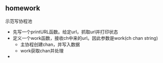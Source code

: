 

## homework



示范写协程池

* 先写一个printURL函数。给定url，抓取url并打印状态
* 定义一个work函数，接收ch中来的url。因此参数是work(ch chan string)
  * 主协程创建chan，并写入数据
  * work获取chan并处理
* ​

